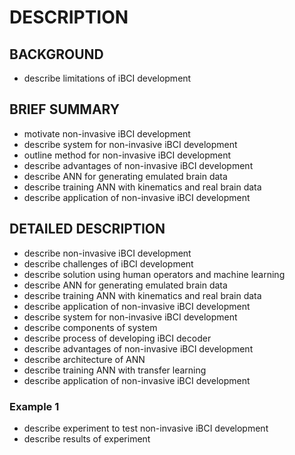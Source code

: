 # DESCRIPTION

## BACKGROUND

- describe limitations of iBCI development

## BRIEF SUMMARY

- motivate non-invasive iBCI development
- describe system for non-invasive iBCI development
- outline method for non-invasive iBCI development
- describe advantages of non-invasive iBCI development
- describe ANN for generating emulated brain data
- describe training ANN with kinematics and real brain data
- describe application of non-invasive iBCI development

## DETAILED DESCRIPTION

- describe non-invasive iBCI development
- describe challenges of iBCI development
- describe solution using human operators and machine learning
- describe ANN for generating emulated brain data
- describe training ANN with kinematics and real brain data
- describe application of non-invasive iBCI development
- describe system for non-invasive iBCI development
- describe components of system
- describe process of developing iBCI decoder
- describe advantages of non-invasive iBCI development
- describe architecture of ANN
- describe training ANN with transfer learning
- describe application of non-invasive iBCI development

### Example 1

- describe experiment to test non-invasive iBCI development
- describe results of experiment

